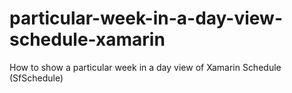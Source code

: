 # particular-week-in-a-day-view-schedule-xamarin
How to show a particular week in a day view of Xamarin Schedule (SfSchedule)

